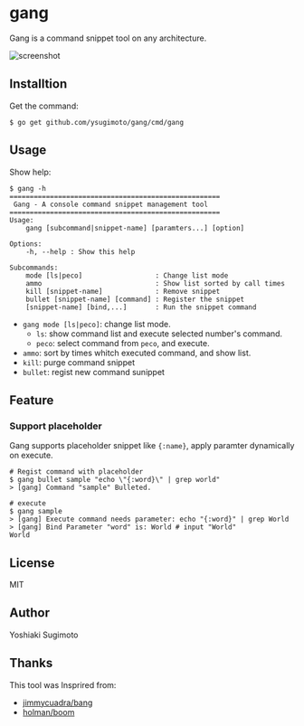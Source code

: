 # gang

Gang is a command snippet tool on any architecture.

![screenshot](https://s3-ap-northeast-1.amazonaws.com/sugimoto/gang_ls.gif)

## Installtion

Get the command:

```
$ go get github.com/ysugimoto/gang/cmd/gang
```

## Usage

Show help:

```
$ gang -h
====================================================
 Gang - A console command snippet management tool
====================================================
Usage:
    gang [subcommand|snippet-name] [paramters...] [option]

Options:
    -h, --help : Show this help

Subcommands:
    mode [ls|peco]                  : Change list mode
    ammo                            : Show list sorted by call times
    kill [snippet-name]             : Remove snippet
    bullet [snippet-name] [command] : Register the snippet
    [snippet-name] [bind,...]       : Run the snippet command
```

- `gang mode [ls|peco]`: change list mode.
  - `ls`: show command list and execute selected number's command.
  - `peco`: select command from `peco`, and execute.
- `ammo`: sort by times whitch executed command, and show list.
- `kill`: purge command snippet
- `bullet`: regist new command sunippet

## Feature

### Support placeholder

Gang supports placeholder snippet like `{:name}`, apply paramter dynamically on execute.

```
# Regist command with placeholder
$ gang bullet sample "echo \"{:word}\" | grep world"
> [gang] Command "sample" Bulleted.

# execute
$ gang sample
> [gang] Execute command needs parameter: echo "{:word}" | grep World
> [gang] Bind Parameter "word" is: World # input "World"
World
```

## License

MIT

## Author

Yoshiaki Sugimoto

## Thanks

This tool was Insprired from:

- <a href="https://github.com/jimmycuadra/bang">jimmycuadra/bang</a>
- <a href="https://github.com/holman/boom">holman/boom</a>
